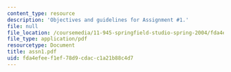 ```yaml
---
content_type: resource
description: 'Objectives and guidelines for Assignment #1.'
file: null
file_location: /coursemedia/11-945-springfield-studio-spring-2004/fda4efeef1ef78d9cdacc1a21b88c4d7_assn1.pdf
file_type: application/pdf
resourcetype: Document
title: assn1.pdf
uid: fda4efee-f1ef-78d9-cdac-c1a21b88c4d7
---
```

